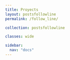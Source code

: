 ```yaml
---
title: Proyects
layout: postsfollowline
permalink: /follow_line/

collection: postsfollowline

classes: wide

sidebar:
  nav: "docs"
---
```

